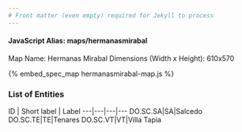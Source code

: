 ```yaml
---
# Front matter (even empty) required for Jekyll to process
---
```


#### JavaScript Alias: maps/hermanasmirabal

Map Name: Hermanas Mirabal
Dimensions (Width x Height): 610x570



{% embed_spec_map hermanasmirabal-map.js %}

### List of Entities

ID | Short label | Label
---|---|---|---
DO.SC.SA|SA|Salcedo
DO.SC.TE|TE|Tenares
DO.SC.VT|VT|Villa Tapia